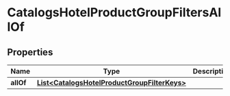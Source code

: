 

# CatalogsHotelProductGroupFiltersAllOf

## Properties

Name | Type | Description | Notes
------------ | ------------- | ------------- | -------------
**allOf** | [**List&lt;CatalogsHotelProductGroupFilterKeys&gt;**](CatalogsHotelProductGroupFilterKeys.md) |  | 




